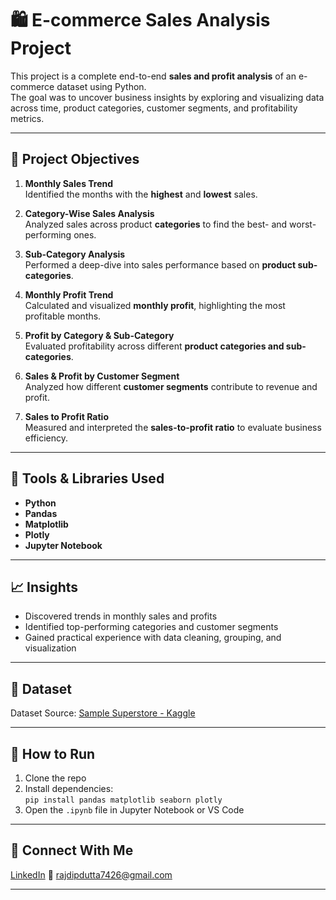 
# 🛍️ E-commerce Sales Analysis Project

This project is a complete end-to-end **sales and profit analysis** of an e-commerce dataset using Python.  
The goal was to uncover business insights by exploring and visualizing data across time, product categories, customer segments, and profitability metrics.

---

## 📌 Project Objectives

1. **Monthly Sales Trend**  
   Identified the months with the **highest** and **lowest** sales.

2. **Category-Wise Sales Analysis**  
   Analyzed sales across product **categories** to find the best- and worst-performing ones.

3. **Sub-Category Analysis**  
   Performed a deep-dive into sales performance based on **product sub-categories**.

4. **Monthly Profit Trend**  
   Calculated and visualized **monthly profit**, highlighting the most profitable months.

5. **Profit by Category & Sub-Category**  
   Evaluated profitability across different **product categories and sub-categories**.

6. **Sales & Profit by Customer Segment**  
   Analyzed how different **customer segments** contribute to revenue and profit.

7. **Sales to Profit Ratio**  
   Measured and interpreted the **sales-to-profit ratio** to evaluate business efficiency.

---

## 🧰 Tools & Libraries Used

- **Python**
- **Pandas**
- **Matplotlib**
- **Plotly**
- **Jupyter Notebook**

---

## 📈 Insights

- Discovered trends in monthly sales and profits
- Identified top-performing categories and customer segments
- Gained practical experience with data cleaning, grouping, and visualization

---

## 📁 Dataset

Dataset Source: [Sample Superstore - Kaggle](https://www.kaggle.com/datasets/vivek468/superstore-dataset-final)

---

## 📎 How to Run

1. Clone the repo  
2. Install dependencies:  
   `pip install pandas matplotlib seaborn plotly`  
3. Open the `.ipynb` file in Jupyter Notebook or VS Code

---

## 🙌 Connect With Me

[LinkedIn](https://www.linkedin.com/in/rajdip-dutta07/) 
📧 rajdipdutta7426@gmail.com

---
